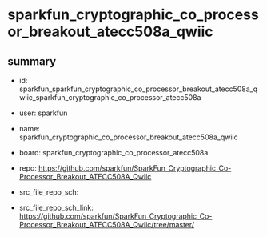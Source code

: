 # sparkfun_cryptographic_co_processor_breakout_atecc508a_qwiic
 
## summary 
* id: sparkfun_sparkfun_cryptographic_co_processor_breakout_atecc508a_qwiic_sparkfun_cryptographic_co_processor_atecc508a
* user: sparkfun
* name: sparkfun_cryptographic_co_processor_breakout_atecc508a_qwiic
* board: sparkfun_cryptographic_co_processor_atecc508a
* repo: https://github.com/sparkfun/SparkFun_Cryptographic_Co-Processor_Breakout_ATECC508A_Qwiic



* src_file_repo_sch: 
* src_file_repo_sch_link: https://github.com/sparkfun/SparkFun_Cryptographic_Co-Processor_Breakout_ATECC508A_Qwiic/tree/master/




